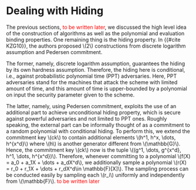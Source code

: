 # Dealing with Hiding
The previous sections, <span style="color:red"> to be written later</span>, we discussed the high level idea of the construction of algorithms as well as the polynomial and evaluation binding properties. One remaining thing is the hiding property. In {{#cite KZG10}}, the authors proposed \\(2\\) constructions from discrete logarithm assumption and Pedersen commitment.

The former, namely, discrete logarithm assumption, guarantees the hiding by its own hardness assumption. Therefore, the hiding here is conditional, i.e., against probabilistic polynomial time (PPT) adversaries. Here, PPT adversaries stand for the machines that attack the scheme with limited amount of time, and this amount of time is upper-bounded by a polynomial on input the security parameter given to the scheme.

The latter, namely, using Pedersen commitment, exploits the use of an additional part to achieve unconditional hiding property, which is secure against powerful adversaries and not limited to PPT ones. Roughly speaking, the external part can be informally thought of as a commitment to a random polynomial with conditional hiding. To perform this, we extend the commitment key \\(ck\\) to contain additional elements \\(h^1, h^x, \dots, h^{x^d}\\) where \\(h\\) is another generator different from \\(\mathbb{G}\\). Hence, the commitment key \\(ck\\) now is the tuple \\((g^1, \dots, g^{x^d}, h^1, \dots, h^{x^d})\\). Therefore, whenever committing to a polynomial \\(f(X) = a_0 + a_1X + \dots + a_dX^d\\), we additionally sample a polynomial \\(r(X) = r_0 + r_1X + \dots + r_dX^d\in \mathbb{F}[X]\\). The sampling process can be conducted easily by sampling each \\(r_i\\) uniformly and independently from \\(\mathbb{F}\\).<span style="color:red"> to be written later</span>